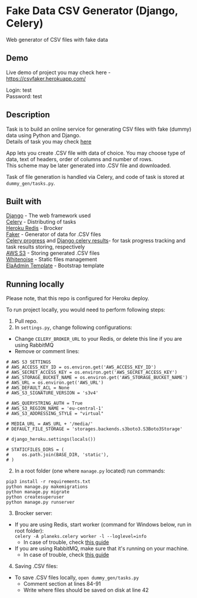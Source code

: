 # Fake Data CSV Generator (Django, Celery)
Web generator of CSV files with fake data

## Demo

Live demo of project you may check here - https://csvfaker.herokuapp.com/

Login: test  
Password: test    



## Description

Task is to build an online service for generating CSV files with fake (dummy)
data using Python and Django.   
Details of task you may check [here](Test_task.pdf)

App lets you create .CSV file with data of choice. You may choose type of data, text of headers, order of columns and number of rows.   
This scheme may be later generated into .CSV file and downloaded.  

Task of file generation is handled via Celery, and code of task is stored at ```dummy_gen/tasks.py```.

## Built with
[Django](https://www.djangoproject.com/) - The web framework used  
[Celery](https://docs.celeryproject.org/en/stable/django/first-steps-with-django.html) - Distributing of tasks  
[Heroku Redis](https://elements.heroku.com/addons/heroku-redis) - Brocker  
[Faker](https://faker.readthedocs.io/en/master/) - Generator of data for .CSV files  
[Celery progress](https://github.com/czue/celery-progress) and [Django celery results](https://github.com/celery/django-celery-results)- for task progress tracking and task results storing, respectively  
[AWS S3](https://devcenter.heroku.com/articles/s3) - Storing generated .CSV files  
[Whitenoise](http://whitenoise.evans.io/en/stable/django.html) - Static files management  
[ElaAdmin Template](https://github.com/puikinsh/ElaAdmin) - Bootstrap template  


## Running locally
Please note, that this repo is configured for Heroku deploy.

To run project locally, you would need to perform following steps:
1. Pull repo. 
2. In ```settings.py```, change following configurations:
 * Change ```CELERY_BROKER_URL``` to your Redis, or delete this line if you are using RabbitMQ
 * Remove or comment lines:
 
 ```
 # AWS S3 SETTINGS
# AWS_ACCESS_KEY_ID = os.environ.get('AWS_ACCESS_KEY_ID')
# AWS_SECRET_ACCESS_KEY = os.environ.get('AWS_SECRET_ACCESS_KEY')
# AWS_STORAGE_BUCKET_NAME = os.environ.get('AWS_STORAGE_BUCKET_NAME')
# AWS_URL = os.environ.get('AWS_URL')
# AWS_DEFAULT_ACL = None
# AWS_S3_SIGNATURE_VERSION = 's3v4'

# AWS_QUERYSTRING_AUTH = True
# AWS_S3_REGION_NAME = 'eu-central-1'
# AWS_S3_ADDRESSING_STYLE = "virtual"

# MEDIA_URL = AWS_URL + '/media/'
# DEFAULT_FILE_STORAGE = 'storages.backends.s3boto3.S3Boto3Storage'

# django_heroku.settings(locals())

# STATICFILES_DIRS = (
#     os.path.join(BASE_DIR, 'static'),
# )
```
2. In a root folder (one where ```manage.py``` located) run commands:  
```
pip3 install -r requirements.txt
python manage.py makemigrations
python manage.py migrate
python createsuperuser
python manage.py runserver
```
3. Brocker server: 
 *  If you are using Redis, start worker (command for Windows below, run in root folder):  
    ``` celery -A planeks.celery worker -l --loglevel=info ```  
     - In case of trouble, check [this guide](https://youtu.be/BbPswIqn2VI)  
 * If you are using RabbitMQ, make sure that it's running on your machine.  
     - In case of trouble, check [this guide](https://youtu.be/fBfzE0yk97k)
     
4. Saving .CSV files:
 * To save .CSV files locally, ```open dummy_gen/tasks.py```
   - Comment section at lines 84-91 
   - Write where files should be saved on disk at line 42
